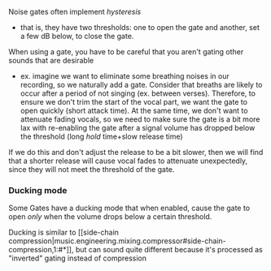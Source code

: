 
Noise gates often implement *hysteresis* 
- that is, they have two thresholds: one to open the gate and another, set a few dB below, to close the gate.

When using a gate, you have to be careful that you aren't gating other sounds that are desirable
- ex. imagine we want to eliminate some breathing noises in our recording, so we naturally add a gate. Consider that breaths are likely to occur after a period of not singing (ex. between verses). Therefore, to ensure we don't trim the start of the vocal part, we want the gate to open quickly (short attack time). At the same time, we don't want to attenuate fading vocals, so we need to make sure the gate is a bit more lax with re-enabling the gate after a signal volume has dropped below the threshold (long *hold* time+slow release time)

If we do this and don't adjust the release to be a bit slower, then we will find that a shorter release will cause vocal fades to attenuate unexpectedly, since they will not meet the threshold of the gate.

### Ducking mode
Some Gates have a ducking mode that when enabled, cause the gate to open *only* when the volume drops below a certain threshold.

Ducking is similar to [[side-chain compression|music.engineering.mixing.compressor#side-chain-compression,1:#*]], but can sound quite different because it's processed as "inverted" gating instead of compression
